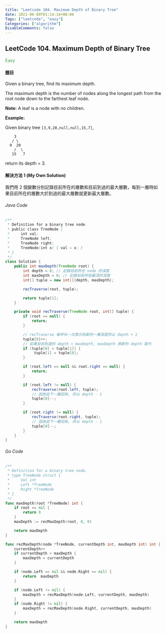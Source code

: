 ```yaml
---
title: "Leetcode 104. Maximum Depth of Binary Tree"
date: 2021-06-09T01:14:14+08:00
Tags: ["leetcode", "easy"]
Categories: ["algorithm"]
DisableComments: false
---
```


## LeetCode 104. Maximum Depth of Binary Tree

<span style="color: #43a047;">Easy</span>

#### 題目
Given a binary tree, find its maximum depth.

The maximum depth is the number of nodes along the longest path from the root node down to the farthest leaf node.

**Note:** A leaf is a node with no children.

**Example:**

Given binary tree `[3,9,20,null,null,15,7]`,
```
    3
   / \
  9  20
    /  \
   15   7
```
return its depth = 3.

#### 解決方法 1 (My Own Solution)
我們用 2 個變數分別記錄目前所在的層數和目前到過的最大層數，每到一層時如果目前所在的層數大於到過的最大層數就更新最大層數。

###### Java Code
```java
/**
 * Definition for a binary tree node.
 * public class TreeNode {
 *     int val;
 *     TreeNode left;
 *     TreeNode right;
 *     TreeNode(int x) { val = x; }
 * }
 */
class Solution {
    public int maxDepth(TreeNode root) {
        int depth = 0; // 記錄目前所在 node 的深度
        int maxDepth = 0; // 記錄目前所到最深的深度
        int[] tuple = new int[]{depth, maxDepth};

        recTraverse(root, tuple);

        return tuple[1];
    }

    private void recTraverse(TreeNode root, int[] tuple) {
        if (root == null) {
            return;
        }

        // recTraverse 每呼叫一次表示到新的一層深度所以 depth + 1
        tuple[0]++;
        // 如果目前到達的 depth > maxDepth, maxDepth 用新的 depth 取代
        if (tuple[0] > tuple[1]) {
             tuple[1] = tuple[0];
        }

        if (root.left == null && root.right == null) {
            return;
        }

        if (root.left != null) {
            recTraverse(root.left, tuple);
            // 因為從下一層回來, 所以 depth - 1
            tuple[0]--;
        }

        if (root.right != null) {
            recTraverse(root.right, tuple);
            // 因為從下一層回來, 所以 depth - 1
            tuple[0]--;
        }
    }
}
```

###### Go Code
```go
/**
 * Definition for a binary tree node.
 * type TreeNode struct {
 *     Val int
 *     Left *TreeNode
 *     Right *TreeNode
 * }
 */
func maxDepth(root *TreeNode) int {
    if root == nil {
        return 0
    }
    maxDepth := recMaxDepth(root, 0, 0)

    return maxDepth
}

func recMaxDepth(node *TreeNode, currentDepth int, maxDepth int) int {
    currentDepth++
    if currentDepth > maxDepth {
        maxDepth = currentDepth
    }

    if (node.Left == nil && node.Right == nil) {
        return  maxDepth
    }

    if (node.Left != nil) {
        maxDepth = recMaxDepth(node.Left, currentDepth, maxDepth)
    }
    if (node.Right != nil) {
        maxDepth = recMaxDepth(node.Right, currentDepth, maxDepth)
    }

    return maxDepth
}
```
